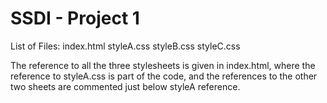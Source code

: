 # SSDI - Project 1
List of Files:
index.html
styleA.css
styleB.css
styleC.css

The reference to all the three stylesheets is given in index.html, where the reference to styleA.css is part of the code, and the references to the other two sheets are commented just below styleA reference.
